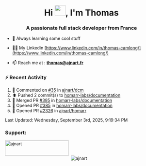 <h1 align="center">Hi <img height="35px" src="https://raw.githubusercontent.com/MartinHeinz/MartinHeinz/master/wave.gif" width="35px"/>, I'm Thomas</h1>
<h3 align="center">A passionate full stack developer from France</h3>

- 🌱 Always learning some cool stuff 

- 👨‍💻 My Linkedin [https://www.linkedin.com/in/thomas-camlong/](https://www.linkedin.com/in/thomas-camlong/)

- 📫 Reach me at : **thomas@ajnart.fr**

### :zap: Recent Activity

<!--RECENT_ACTIVITY:start-->
1. 💬 Commented on [#35](https://github.com/ajnart/dcm/pull/35#issuecomment-3250202842) in [ajnart/dcm](https://github.com/ajnart/dcm)<br>
2. ⬆️ Pushed 2 commit(s) to [homarr-labs/documentation](https://github.com/homarr-labs/documentation)<br>
3. 🎉 Merged PR [#385](https://github.com/homarr-labs/documentation/pull/385) in [homarr-labs/documentation](https://github.com/homarr-labs/documentation)<br>
4. 💪 Opened PR [#385](https://github.com/homarr-labs/documentation/pull/385) in [homarr-labs/documentation](https://github.com/homarr-labs/documentation)<br>
5. 💪 Opened PR [#2326](https://github.com/ajnart/homarr/pull/2326) in [ajnart/homarr](https://github.com/ajnart/homarr)<br>
<!--RECENT_ACTIVITY:end-->

<!--RECENT_ACTIVITY:last_update-->
Last Updated: Wednesday, September 3rd, 2025, 9:19:34 PM
<!--RECENT_ACTIVITY:last_update_end-->
<h3 align="left">Support:</h3>
<p><a href="https://ko-fi.com/ajnart"> <img align="left" src="https://cdn.ko-fi.com/cdn/kofi3.png?v=3" height="50" width="210" alt="ajnart" /></a></p><br><br>

<p>&nbsp;<img align="center" src="https://github-readme-stats.vercel.app/api?username=ajnart&show_icons=true&theme=tokyonight&locale=en" alt="ajnart" /></p>
